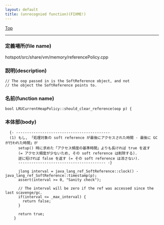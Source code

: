 ```yaml
---
layout: default
title: (unrecognied function)(FIXME!)
---
```

[Top](../index.html)

--- 
### 定義場所(file name)
hotspot/src/share/vm/memory/referencePolicy.cpp
### 説明(description)

```
// The oop passed in is the SoftReference object, and not
// the object the SoftReference points to.
```

### 名前(function name)
```
bool LRUCurrentHeapPolicy::should_clear_reference(oop p) {
```

### 本体部(body)
```
  {- -------------------------------------------
  (1) もし, 「処理対象の soft reference が最後にアクセスされた時間 - 最後に GC が行われた時間」が
      setup() 時に求めた「アクセス頻度の基準時間」よりも長ければ true を返す 
      (= アクセス頻度が少ないため, その soft reference は削除する).
      逆に短ければ false を返す (= その soft reference は消さない).
      ---------------------------------------- -}

	  jlong interval = java_lang_ref_SoftReference::clock() - java_lang_ref_SoftReference::timestamp(p);
	  assert(interval >= 0, "Sanity check");
	
	  // The interval will be zero if the ref was accessed since the last scavenge/gc.
	  if(interval <= _max_interval) {
	    return false;
	  }
	
	  return true;
	}
	
```


